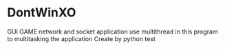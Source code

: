 # DontWinXO
 GUI GAME network and socket application 
 use multithread in this program to multitasking the application
 Create by python test
